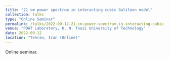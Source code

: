 ```yaml
---
title: "21 cm power spectrum in interacting cubic Galileon model"
collection: talks
type: "Online Seminar"
permalink: /talks/2022-09-12-21-cm-power-spectrum-in-interacting-cubic-galileon-model
venue: "PDAT Laboratory, K. N. Toosi University of Technology"
date: 2022-09-12
location: "Tehran, Iran (Online)"
---
```


Online seminar.
